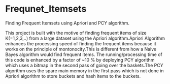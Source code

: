 # Frequnet_Itemsets
Finding Frequent Itemsets using Apriori and PCY algorithm.

This project is built with the motive of finding frequent
items of size K(=1,2,3,..) from a large dataset using the 
Apriori algorithm.Apriori Algorithm enhances the processing
speed of finding the frequent items because it works on the 
principle of montonocity.This is different from how a Naive 
Bayes algorithm would find frequent items.
The running/processing time of this code is enhanced by a 
factor of ~10 % by deploying PCY algorithm which uses a 
bitmap in the second pass of going over the baskets.The 
PCY algorithm uses the spare main memory in the first pass
which is not done in Apriori algorithm to store buckets and 
hash items to the buckets.


